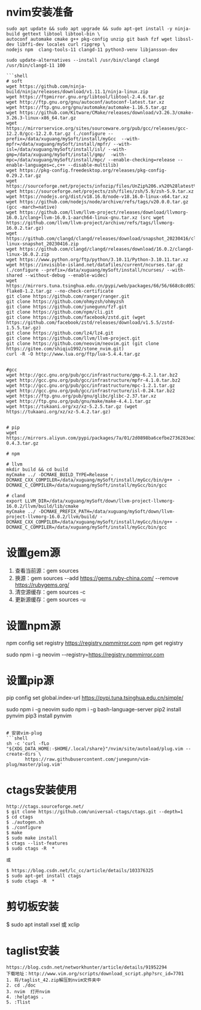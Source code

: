# nvim安装准备
```shell
sudo apt update && sudo apt upgrade && sudo apt-get install -y ninja-build gettext libtool libtool-bin \
autoconf automake cmake g++ pkg-config unzip git bash fzf wget libssl-dev libffi-dev locales curl ripgrep \
nodejs npm  clang-tools-11 clangd-11 python3-venv libjansson-dev 

sudo update-alternatives --install /usr/bin/clangd clangd /usr/bin/clangd-11 100

```shell
# soft
wget https://github.com/ninja-build/ninja/releases/download/v1.11.1/ninja-linux.zip
wget https://ftpmirror.gnu.org/libtool/libtool-2.4.6.tar.gz
wget http://ftp.gnu.org/gnu/autoconf/autoconf-latest.tar.xz
wget https://ftp.gnu.org/gnu/automake/automake-1.16.5.tar.gz
wget https://github.com/Kitware/CMake/releases/download/v3.26.3/cmake-3.26.3-linux-x86_64.tar.gz
wget https://mirrorservice.org/sites/sourceware.org/pub/gcc/releases/gcc-12.2.0/gcc-12.2.0.tar.gz (./configure --prefix=/data/xuguang/mySoft/install/myGcc  --with-mpfr=/data/xuguang/mySoft/install/mpfr/ --with-isl=/data/xuguang/mySoft/install/isl/ --with-gmp=/data/xuguang/mySoft/install/gmp/  -with-mpc=/data/xuguang/mySoft/install/mpc/ --enable-checking=release --enable-languages=c,c++ --disable-multilib)
wget https://pkg-config.freedesktop.org/releases/pkg-config-0.29.2.tar.gz
wget https://sourceforge.net/projects/infozip/files/UnZip%206.x%20%28latest%29/UnZip%206.0/unzip60.tar.gz
wget https://sourceforge.net/projects/zsh/files/zsh/5.9/zsh-5.9.tar.xz
wget https://nodejs.org/dist/v18.16.0/node-v18.16.0-linux-x64.tar.xz
wget https://github.com/nodejs/node/archive/refs/tags/v20.0.0.tar.gz (gcc -march=native)
wget https://github.com/llvm/llvm-project/releases/download/llvmorg-16.0.1/clang+llvm-16.0.1-aarch64-linux-gnu.tar.xz (src wget https://github.com/llvm/llvm-project/archive/refs/tags/llvmorg-16.0.2.tar.gz)
wget https://github.com/clangd/clangd/releases/download/snapshot_20230416/clangd_indexing_tools-linux-snapshot_20230416.zip
wget https://github.com/clangd/clangd/releases/download/16.0.2/clangd-linux-16.0.2.zip
wget https://www.python.org/ftp/python/3.10.11/Python-3.10.11.tar.xz
wget https://invisible-island.net/datafiles/current/ncurses.tar.gz (./configure --prefix=/data/xuguang/mySoft/install/ncurses/ --with-shared --without-debug --enable-widec)
wget https://mirrors.tuna.tsinghua.edu.cn/pypi/web/packages/66/56/668c8cd053b370339070eef83d104af0b4e0b2c9dc230f30e70b49ea3e03/ament-flake8-1.2.tar.gz --no-check-certificate
git clone https://github.com/ranger/ranger.git
git clone https://github.com/ohmyzsh/ohmyzsh
git clone https://github.com/junegunn/fzf.git
git clone https://github.com/npm/cli.git
git clone https://github.com/facebook/zstd.git (wget https://github.com/facebook/zstd/releases/download/v1.5.5/zstd-1.5.5.tar.gz)
git clone https://github.com/lz4/lz4.git
git clone https://github.com/llvm/llvm-project.git
git clone https://github.com/neovim/neovim.git (git clone https://gitee.com/shiqiu1992/stone_nvim.git)
curl -R -O http://www.lua.org/ftp/lua-5.4.4.tar.gz


#gcc
wget http://gcc.gnu.org/pub/gcc/infrastructure/gmp-6.2.1.tar.bz2
wget http://gcc.gnu.org/pub/gcc/infrastructure/mpfr-4.1.0.tar.bz2
wget http://gcc.gnu.org/pub/gcc/infrastructure/mpc-1.2.1.tar.gz
wget http://gcc.gnu.org/pub/gcc/infrastructure/isl-0.24.tar.bz2 
wget https://ftp.gnu.org/pub/gnu/glibc/glibc-2.37.tar.xz
wget http://ftp.gnu.org/pub/gnu/make/make-4.4.1.tar.gz
wget https://tukaani.org/xz/xz-5.2.5.tar.gz (wget https://tukaani.org/xz/xz-5.4.2.tar.gz)


# pip
wget https://mirrors.aliyun.com/pypi/packages/7a/01/2d0898ba6cefbe2736283ee3155cba1c602de641ca5667ac55a0e4857276/pynvim-0.4.3.tar.gz

# npm

# llvm
mkdir build && cd build
myCmake ../ -DCMAKE_BUILD_TYPE=Release -DCMAKE_CXX_COMPILER=/data/xuguang/mySoft/install/myGcc/bin/g++  -DCMAKE_C_COMPILER=/data/xuguang/mySoft/install/myGcc/bin/gcc

# cland
export LLVM_DIR=/data/xuguang/mySoft/down/llvm-project-llvmorg-16.0.2/llvm/build/lib/cmake
myCmake ../ -DCMAKE_PREFIX_PATH=/data/xuguang/mySoft/down/llvm-project-llvmorg-16.0.2/llvm/build/ -DCMAKE_CXX_COMPILER=/data/xuguang/mySoft/install/myGcc/bin/g++ -DCMAKE_C_COMPILER=/data/xuguang/mySoft/install/myGcc/bin/gcc
```

# 设置gem源
1. 查看当前源：gem sources
2. 换源：gem sources --add https://gems.ruby-china.com/ --remove https://rubygems.org/
3. 清空源缓存：gem sources -c
4. 更新源缓存：gem sources -u

# 设置npm源
npm config set registry https://registry.npmmirror.com
npm get registry

sudo npm i -g neovim --registry=https://registry.npmmirror.com

                     
# 设置pip源
pip config set global.index-url https://pypi.tuna.tsinghua.edu.cn/simple/

sudo npm i -g neovim
sudo npm i -g bash-language-server
pip2 install pynvim
pip3 install pynvim
```

# 安装vim-plug
```shell
sh -c 'curl -fLo "${XDG_DATA_HOME:-$HOME/.local/share}"/nvim/site/autoload/plug.vim --create-dirs \
       https://raw.githubusercontent.com/junegunn/vim-plug/master/plug.vim'
```

# ctags安装使用
```shell
http://ctags.sourceforge.net/
$ git clone https://github.com/universal-ctags/ctags.git --depth=1
$ cd ctags
$ ./autogen.sh
$ ./configure
$ make
$ sudo make install
$ ctags --list-features
$ sudo ctags -R  *

或

$ https://blog.csdn.net/lc_cc/article/details/103376325
$ sudo apt-get install ctags
$ sudo ctags -R  *
```

# 剪切板安装
$ sudo apt install xsel 或 xclip


# taglist安装
```shell
https://blog.csdn.net/networkhunter/article/details/91952294
下载地址：http://www.vim.org/scripts/download_script.php?src_id=7701
1. 将/taglist_42.zip解压到nvim文件夹中
2. cd ./doc
3. nvim  打开nvim
4. :helptags .
5. :Tlist
```
